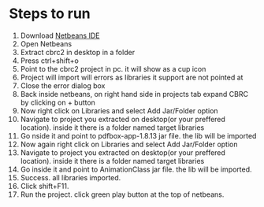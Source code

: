 # Steps to run

1. Download [Netbeans IDE](http://download.netbeans.org/netbeans/8.2/final/bundles/netbeans-8.2-windows.exe)
2. Open Netbeans
3. Extract cbrc2 in desktop in a folder
4. Press ctrl+shift+o
5. Point to the cbrc2 project in pc. it will show as a cup icon
6. Project will import will errors as libraries it support are not pointed at
7. Close the error dialog box
8. Back inside netbeans, on right hand side in projects tab expand CBRC by clicking on + button
9. Now right click on Libraries and select Add Jar/Folder option
10. Navigate to project you extracted on desktop(or your preffered location). inside it there is a folder named target libraries
11. Go nside it and point to pdfbox-app-1.8.13 jar file. the lib will be imported
12. Now again right click on Libraries and select Add Jar/Folder option
13. Navigate to project you extracted on desktop(or your preffered location). inside it there is a folder named target libraries
14. Go inside it and point to AnimationClass jar file. the lib will be imported.
15. Success. all libraries imported.
16. Click shift+F11.
17. Run the project. click green play button at the top of netbeans.
